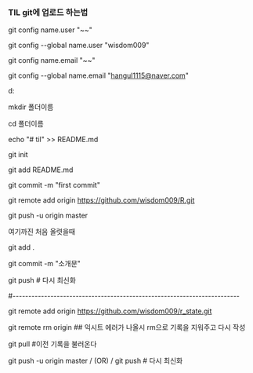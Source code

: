 ### TIL git에 업로드 하는법

git config name.user "~~"

git config --global name.user "wisdom009"

git config name.email "~~"

git config --global name.email "hangul1115@naver.com"


d:

mkdir 폴더이름

cd 폴더이름

echo "# til" >> README.md

git init

git add README.md

git commit -m "first commit"

git remote add origin https://github.com/wisdom009/R.git

git push -u origin master

여기까진 처음 올렷을때


git add .

git commit -m "소개문"

git push   # 다시 최신화

#------------------------------------------------------------------------


git remote add origin https://github.com/wisdom009/r_state.git

git remote rm origin ## 익시트 에러가 나올시 rm으로 기록을 지워주고 다시 작성

git pull #이전 기록을 불러온다

git push -u origin master  / (OR) /  git push   # 다시 최신화
